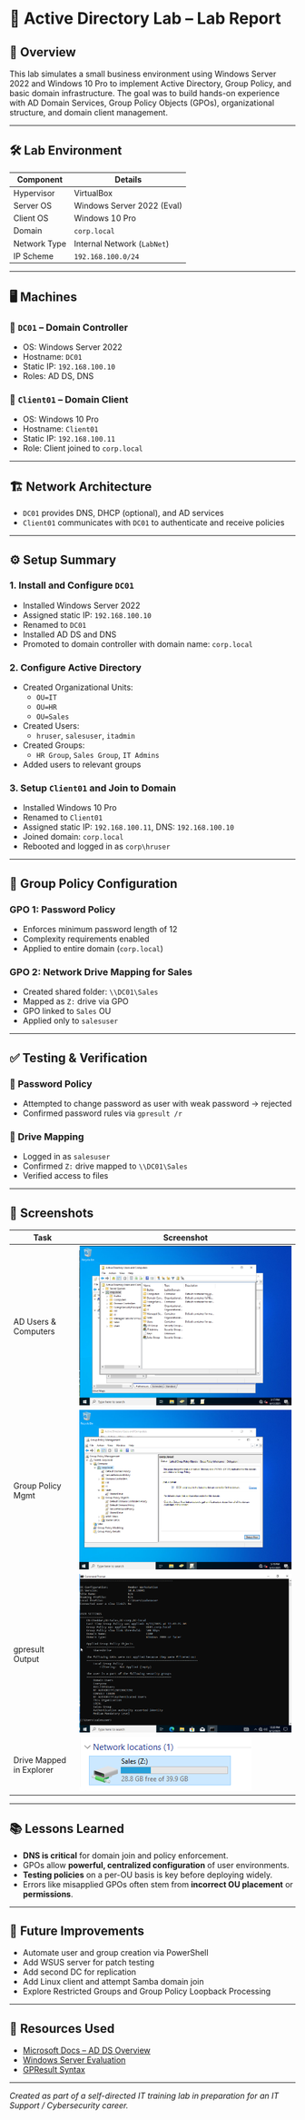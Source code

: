# 🧠 Active Directory Lab – Lab Report

## 📘 Overview

This lab simulates a small business environment using Windows Server 2022 and Windows 10 Pro to implement Active Directory, Group Policy, and basic domain infrastructure. The goal was to build hands-on experience with AD Domain Services, Group Policy Objects (GPOs), organizational structure, and domain client management.

---

## 🛠️ Lab Environment

| Component      | Details                          |
|----------------|----------------------------------|
| Hypervisor     | VirtualBox                       |
| Server OS      | Windows Server 2022 (Eval)       |
| Client OS      | Windows 10 Pro                   |
| Domain         | `corp.local`                     |
| Network Type   | Internal Network (`LabNet`)      |
| IP Scheme      | `192.168.100.0/24`               |

---

## 🖥️ Machines

### 📌 `DC01` – Domain Controller
- OS: Windows Server 2022
- Hostname: `DC01`
- Static IP: `192.168.100.10`
- Roles: AD DS, DNS

### 📌 `Client01` – Domain Client
- OS: Windows 10 Pro
- Hostname: `Client01`
- Static IP: `192.168.100.11`
- Role: Client joined to `corp.local`

---

## 🏗️ Network Architecture

- `DC01` provides DNS, DHCP (optional), and AD services
- `Client01` communicates with `DC01` to authenticate and receive policies

---

## ⚙️ Setup Summary

### 1. Install and Configure `DC01`
- Installed Windows Server 2022
- Assigned static IP: `192.168.100.10`
- Renamed to `DC01`
- Installed AD DS and DNS
- Promoted to domain controller with domain name: `corp.local`

### 2. Configure Active Directory
- Created Organizational Units:
  - `OU=IT`
  - `OU=HR`
  - `OU=Sales`
- Created Users:
  - `hruser`, `salesuser`, `itadmin`
- Created Groups:
  - `HR Group`, `Sales Group`, `IT Admins`
- Added users to relevant groups

### 3. Setup `Client01` and Join to Domain
- Installed Windows 10 Pro
- Renamed to `Client01`
- Assigned static IP: `192.168.100.11`, DNS: `192.168.100.10`
- Joined domain: `corp.local`
- Rebooted and logged in as `corp\hruser`

---

## 🔐 Group Policy Configuration

### GPO 1: Password Policy
- Enforces minimum password length of 12
- Complexity requirements enabled
- Applied to entire domain (`corp.local`)

### GPO 2: Network Drive Mapping for Sales
- Created shared folder: `\\DC01\Sales`
- Mapped as `Z:` drive via GPO
- GPO linked to `Sales` OU
- Applied only to `salesuser`


---

## ✅ Testing & Verification

### 🔹 Password Policy
- Attempted to change password as user with weak password → rejected
- Confirmed password rules via `gpresult /r`

### 🔹 Drive Mapping
- Logged in as `salesuser`
- Confirmed `Z:` drive mapped to `\\DC01\Sales`
- Verified access to files


---

## 🧪 Screenshots

| Task                     | Screenshot                             |
|--------------------------|-----------------------------------------|
| AD Users & Computers     | ![Users](../assets/screenshots/ad-users.png) |
| Group Policy Mgmt        | ![GPOs](../assets/screenshots/gpo-editor.png) |
| gpresult Output          | ![GPResult](../assets/screenshots/gpresult-output.png) |
| Drive Mapped in Explorer | ![DriveMap](../assets/screenshots/drive-z.png) |


---

## 📚 Lessons Learned

- **DNS is critical** for domain join and policy enforcement.
- GPOs allow **powerful, centralized configuration** of user environments.
- **Testing policies** on a per-OU basis is key before deploying widely.
- Errors like misapplied GPOs often stem from **incorrect OU placement** or **permissions**.

---

## 🧠 Future Improvements

- Automate user and group creation via PowerShell
- Add WSUS server for patch testing
- Add second DC for replication
- Add Linux client and attempt Samba domain join
- Explore Restricted Groups and Group Policy Loopback Processing

---

## 🔗 Resources Used

- [Microsoft Docs – AD DS Overview](https://learn.microsoft.com/en-us/windows-server/identity/ad-ds/get-started/virtual-dc/active-directory-domain-services-overview)
- [Windows Server Evaluation](https://www.microsoft.com/en-us/evalcenter/evaluate-windows-server-2022)
- [GPResult Syntax](https://learn.microsoft.com/en-us/windows-server/administration/windows-commands/gpresult)

---

*Created as part of a self-directed IT training lab in preparation for an IT Support / Cybersecurity career.*
